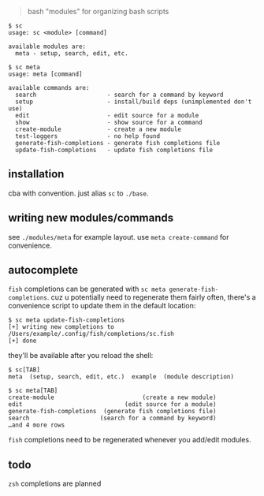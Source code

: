 > bash "modules" for organizing bash scripts

```
$ sc
usage: sc <module> [command]

available modules are:
  meta - setup, search, edit, etc.

$ sc meta
usage: meta [command]

available commands are:
  search                    - search for a command by keyword
  setup                     - install/build deps (unimplemented don't use)
  edit                      - edit source for a module
  show                      - show source for a command
  create-module             - create a new module
  test-loggers              - no help found
  generate-fish-completions - generate fish completions file
  update-fish-completions   - update fish completions file
```

## installation
cba with convention. just alias `sc` to `./base`.

## writing new modules/commands
see `./modules/meta` for example layout. use `meta create-command` for
convenience.

## autocomplete
`fish` completions can be generated with `sc meta generate-fish-completions`.
cuz u potentially need to regenerate them fairly often, there's a convenience
script to update them in the default location:
```
$ sc meta update-fish-completions
[+] writing new completions to /Users/example/.config/fish/completions/sc.fish
[+] done
```

they'll be available after you reload the shell:
```
$ sc[TAB]
meta  (setup, search, edit, etc.)  example  (module description)

$ sc meta[TAB]
create-module                         (create a new module)
edit                             (edit source for a module)
generate-fish-completions  (generate fish completions file)
search                    (search for a command by keyword)
…and 4 more rows
```

`fish` completions need to be regenerated whenever you add/edit modules.

## todo
`zsh` completions are planned
